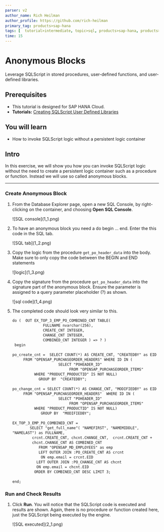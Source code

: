 ```yaml
---
parser: v2
author_name: Rich Heilman
author_profile: https://github.com/rich-heilman
primary_tag: products>sap-hana
tags: [  tutorial>intermediate, topic>sql, products>sap-hana, products>sap-hana-cloud, products>sap-business-application-studio]  
time: 15
---
```

# Anonymous Blocks 
<!-- description --> Leverage SQLScript in stored procedures, user-defined functions, and user-defined libraries.

## Prerequisites  
- This tutorial is designed for SAP HANA Cloud.
- **Tutorials:** [Creating SQLScript User Defined Libraries](hana-cloud-sqlscript-libraries)

## You will learn  
- How to invoke SQLScript logic without a persistent logic container  

## Intro
In this exercise, we will show you how you can invoke SQLScript logic without the need to create a persistent logic container such as a procedure or function. Instead we will use so called anonymous blocks.

---

### Create Anonymous Block 


1. From the Database Explorer page, open a new SQL Console, by right-clicking on the container, and choosing **Open SQL Console**.

    <!-- border -->![SQL console](1_1.png)

2. To have an anonymous block you need a do begin … end.  Enter the this code in the SQL tab.

    <!-- border -->![SQL tab](1_2.png)

3. Copy the logic from the procedure `get_po_header_data` into the body.  Make sure to only copy the code between the BEGIN and END statements

    <!-- border -->![logic](1_3.png)

4. Copy the signature from the procedure `get_po_header_data` into the signature part of the anonymous block. Ensure the parameter is assigned to a query parameter placeholder (?) as shown.

    <!-- border -->![sql code](1_4.png)

5. The completed code should look very similar to this.

    ```SQLCRIPT
    do (  OUT EX_TOP_3_EMP_PO_COMBINED_CNT TABLE(
                  FULLNAME nvarchar(256),
                  CREATE_CNT INTEGER,
                  CHANGE_CNT INTEGER,
                  COMBINED_CNT INTEGER ) => ? )
     begin

    po_create_cnt =  SELECT COUNT(*) AS CREATE_CNT, "CREATEDBY" as EID
         FROM "OPENSAP_PURCHASEORDER_HEADERS" WHERE ID IN (
                         SELECT "POHEADER_ID"
                              FROM "OPENSAP_PURCHASEORDER_ITEMS"
              WHERE "PRODUCT_PRODUCTID" IS NOT NULL)
                GROUP BY  "CREATEDBY";

    po_change_cnt = SELECT COUNT(*) AS CHANGE_CNT, "MODIFIEDBY" as EID
         FROM "OPENSAP_PURCHASEORDER_HEADERS"  WHERE ID IN (
                         SELECT "POHEADER_ID"
                              FROM "OPENSAP_PURCHASEORDER_ITEMS"
              WHERE "PRODUCT_PRODUCTID" IS NOT NULL)
                 GROUP BY  "MODIFIEDBY";

    EX_TOP_3_EMP_PO_COMBINED_CNT =
            SELECT "get_full_name"( "NAMEFIRST", "NAMEMIDDLE", "NAMELAST") as FULLNAME,
             crcnt.CREATE_CNT, chcnt.CHANGE_CNT,  crcnt.CREATE_CNT +
             chcnt.CHANGE_CNT AS COMBINED_CNT
                FROM "OPENSAP_MD_EMPLOYEES" as emp
                LEFT OUTER JOIN :PO_CREATE_CNT AS crcnt
                 ON emp.email = crcnt.EID
               LEFT OUTER JOIN :PO_CHANGE_CNT AS chcnt
               ON emp.email = chcnt.EID
              ORDER BY COMBINED_CNT DESC LIMIT 3;

    end;
    ```



### Run and Check Results


1. Click **Run**.  You will notice that the SQLScript code is executed and results are shown.  Again, there is no procedure or function created here, just the SQLScript being executed by the engine.

    <!-- border -->![SQL executed](2_1.png)


